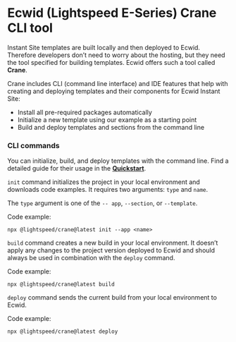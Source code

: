 # Ecwid (Lightspeed E-Series) Crane CLI tool

Instant Site templates are built locally and then deployed to Ecwid. Therefore developers don’t need to worry about the hosting, but they need the tool specified for building templates. Ecwid offers such a tool called **Crane**.

Crane includes CLI (command line interface) and IDE features that help with creating and deploying templates and their components for Ecwid Instant Site:

* Install all pre-required packages automatically
* Initialize a new template using our example as a starting point
* Build and deploy templates and sections from the command line

### CLI commands

You can initialize, build, and deploy templates with the command line. Find a detailed guide for their usage in the [**Quickstart**](quickstart-guide-to-a-working-site-template.md).

`init` command initializes the project in your local environment and downloads code examples. It requires two arguments: `type` and `name`.

The `type` argument is one of the `-- app`, `--section`, or `--template`.

Code example:

```
npx @lightspeed/crane@latest init --app <name>
```

`build` command creates a new build in your local environment. It doesn’t apply any changes to the project version deployed to Ecwid and should always be used in combination with the `deploy` command.

Code example:

```
npx @lightspeed/crane@latest build
```

`deploy` command sends the current build from your local environment to Ecwid.

Code example:

```
npx @lightspeed/crane@latest deploy
```
